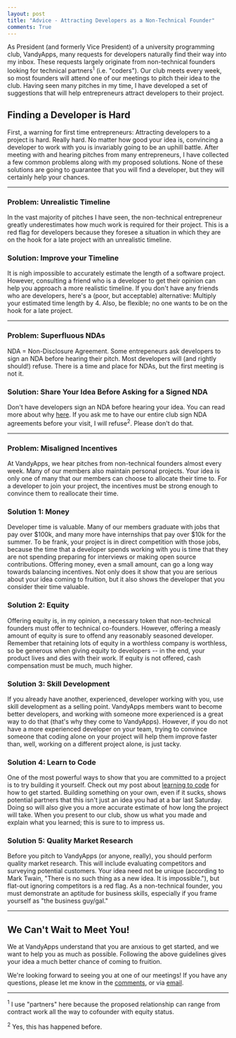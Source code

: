 ```yaml
---
layout: post
title: "Advice - Attracting Developers as a Non-Technical Founder"
comments: True
---
```


As President (and formerly Vice President) of a university programming club, VandyApps, many requests for developers naturally find their way into my inbox. These requests largely originate from non-technical founders looking for technical partners<sup>1</sup> (i.e. "coders"). Our club meets every week, so most founders will attend one of our meetings to pitch their idea to the club. Having seen many pitches in my time, I have developed a set of suggestions that will help entrepreneurs attract developers to their project.

## Finding a Developer is Hard

First, a warning for first time entrepreneurs: Attracting developers to a project is hard. Really hard. No matter how good your idea is, convincing a developer to work with you is invariably going to be an uphill battle. After meeting with and hearing pitches from many entrepreneurs, I have collected a few common problems along with my proposed solutions. None of these solutions are going to guarantee that you will find a developer, but they will certainly help your chances.

---

### Problem: Unrealistic Timeline

In the vast majority of pitches I have seen, the non-technical entrepreneur greatly underestimates how much work is required for their project. This is a red flag for developers because they foresee a situation in which they are on the hook for a late project with an unrealistic timeline.

### Solution: Improve your Timeline

It is nigh impossible to accurately estimate the length of a software project. However, consulting a friend who is a developer to get their opinion can help you approach a more realistic timeline. If you don't have any friends who are developers, here's a (poor, but acceptable) alternative: Multiply your estimated time length by 4. Also, be flexible; no one wants to be on the hook for a late project.

---

### Problem: Superfluous NDAs

NDA = Non-Disclosure Agreement. Some entrepeneurs ask developers to sign an NDA before hearing their pitch. Most developers will (and rightly should!) refuse. There is a time and place for NDAs, but the first meeting is not it.

### Solution: Share Your Idea Before Asking for a Signed NDA

Don't have developers sign an NDA before hearing your idea. You can read more about why [here](http://blog.jpl-consulting.com/2012/04/why-i-wont-sign-your-nda/). If you ask me to have our entire club sign NDA agreements before your visit, I will refuse<sup>2</sup>. Please don't do that.

---

### Problem: Misaligned Incentives

At VandyApps, we hear pitches from non-technical founders almost every week. Many of our members also maintain personal projects. Your idea is only one of many that our members can choose to allocate their time to. For a developer to join your project, the incentives must be strong enough to convince them to reallocate their time.

### Solution 1: Money
Developer time is valuable. Many of our members graduate with jobs that pay over $100k, and many more have internships that pay over $10k for the summer. To be frank, your project is in direct competition with those jobs, because the time that a developer spends working with you is time that they are not spending preparing for interviews or making open source contributions. Offering money, even a small amount, can go a long way towards balancing incentives. Not only does it show that you are serious about your idea coming to fruition, but it also shows the developer that you consider their time valuable.

### Solution 2: Equity

Offering equity is, in my opinion, a necessary token that non-technical founders must offer to technical co-founders. However, offering a measly amount of equity is sure to offend any reasonably seasoned developer. Remember that retaining lots of equity in a worthless company is worthless, so be generous when giving equity to developers -- in the end, your product lives and dies with their work. If equity is not offered, cash compensation must be much, much higher.

### Solution 3: Skill Development

If you already have another, experienced, developer working with you, use skill development as a selling point. VandyApps members want to become better developers, and working with someone more experienced is a great way to do that (that's why they come to VandyApps). However, if you do not have a more experienced developer on your team, trying to convince someone that coding alone on your project will help them improve faster than, well, working on a different project alone, is just tacky.

### Solution 4: Learn to Code

One of the most powerful ways to show that you are committed to a project is to try building it yourself. Check out my post about [learning to code](http://www.aaronhsmith.com/2014/05/01/aarons-guide-to-learning-python/) for how to get started. Building something on your own, even if it sucks, shows potential partners that this isn't just an idea you had at a bar last Saturday. Doing so will also give you a more accurate estimate of how long the project will take. When you present to our club, show us what you made and explain what you learned; this is sure to to impress us.

### Solution 5: Quality Market Research

Before you pitch to VandyApps (or anyone, really), you should perform quality market research. This will include evaluating competitors and surveying potential customers. Your idea need not be unique (according to Mark Twain, "There is no such thing as a new idea. It is impossible."), but flat-out ignoring competitors is a red flag. As a non-technical founder, you must demonstrate an aptitude for business skills, especially if you frame yourself as "the business guy/gal."

---

## We Can't Wait to Meet You!

We at VandyApps understand that you are anxious to get started, and we want to help you as much as possible. Following the above guidelines gives your idea a much better chance of coming to fruition.

We're looking forward to seeing you at one of our meetings! If you have any questions, please let me know in the [comments](http://www.aaronhsmith.com/2015/04/04/advice-attracting-developers-non-technical-cofounder/), or via [email](mailto:aaronsmith.dev@gmail.com).

---

<sup>1</sup> I use "partners" here because the proposed relationship can range from contract work all the way to cofounder with equity status.

<sup>2</sup> Yes, this has happened before.
